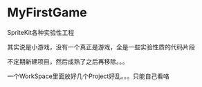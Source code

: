 MyFirstGame
===========

SpriteKit各种实验性工程

其实说是小游戏，没有一个真正是游戏，全是一些实验性质的代码片段  

不定期新建项目，然后成熟了之后再移除。。。  

一个WorkSpace里面放好几个Project好乱。。。只能自己看咯  

